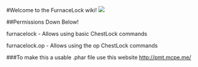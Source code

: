 #Welcome to the FurnaceLock wiki!
![](http://icons.iconarchive.com/icons/mohsenfakharian/christmas/512/treasure-chest-icon.png)

##Permissions Down Below!

furnacelock - Allows using basic ChestLock commands

furnacelock.op - Allows using the op ChestLock commands

###To make this a usable .phar file use this website http://pmt.mcpe.me/
